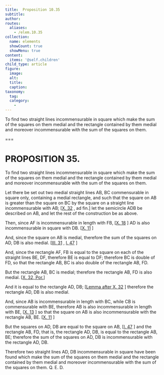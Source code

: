 ```yaml
---
title:  Proposition 10.35
subtitle: 
author:
routes:
  aliases:
    - /elem.10.35
collection:
  name: elements
  showCount: true
  showMenu: true
content:
  items: '@self.children'
child_type: article
figure:
  image:
  alt:
  title:
  caption:
taxonomy:
  tag:
  category:
    - 
---
```


<p><hi rend="ital">To find two straight lines incommensurable in square which make the sum of the squares on them medial and the rectangle contained by them medial and moreover incommensurable with the sum of the squares on them</hi>. </p>

===

<h1>PROPOSITION 35.</h1>
<p><span class="ital">To find two straight lines incommensurable in square which make the sum of the squares on them medial and the rectangle contained by them medial and moreover incommensurable with the sum of the squares on them</span>. </p>

<p>Let there be set out two medial straight lines <span class="ital">AB</span>, <span class="ital">BC</span> commensurable in square only, containing a medial rectangle, and such that the square on <span class="ital">AB</span> is greater than the square on <span class="ital">BC</span> by the square on a straight line incommensurable with <span class="ital">AB</span>; [<a href="/elem.10.32">X. 32</a>
, <span class="ital">ad fin</span>.] <pb n="81"/>let the semicircle <span class="ital">ADB</span> be described on <span class="ital">AB</span>, and let the rest of the construction be as above. 
      </p>

<p>Then, since <span class="ital">AF</span> is incommensurable in length with <span class="ital">FB</span>, [<a href="/elem.10.18">X. 18</a>
] <span class="ital">AD</span> is also incommensurable in square with <span class="ital">DB</span>. [<a href="/elem.10.11">X. 11</a>
] </p>

<p>And, since the square on <span class="ital">AB</span> is medial, therefore the sum of the squares on <span class="ital">AD</span>, <span class="ital">DB</span> is also medial. [<a href="/elem.3.31">III. 31</a>
, <a href="/elem.1.47">I. 47</a>
] </p>

<p>And, since the rectangle <span class="ital">AF</span>, <span class="ital">FB</span> is equal to the square on each of the straight lines <span class="ital">BE</span>, <span class="ital">DF</span>, therefore <span class="ital">BE</span> is equal to <span class="ital">DF</span>; therefore <span class="ital">BC</span> is double of <span class="ital">FD</span>, so that the rectangle <span class="ital">AB</span>, <span class="ital">BC</span> is also double of the rectangle <span class="ital">AB</span>, <span class="ital">FD</span>. </p>

<p>But the rectangle <span class="ital">AB</span>, <span class="ital">BC</span> is medial; therefore the rectangle <span class="ital">AB</span>, <span class="ital">FD</span> is also medial. [<a href="/elem.10.32.p.1">X. 32, Por.</a>] </p>

<p>And it is equal to the rectangle <span class="ital">AD</span>, <span class="ital">DB</span>; [<a href="/elem.10.32.l.1">Lemma after X. 32</a>
] therefore the rectangle <span class="ital">AD</span>, <span class="ital">DB</span> is also medial. </p>

<p>And, since <span class="ital">AB</span> is incommensurable in length with <span class="ital">BC</span>, while <span class="ital">CB</span> is commensurable with <span class="ital">BE</span>, therefore <span class="ital">AB</span> is also incommensurable in length with <span class="ital">BE</span>, [<a href="/elem.10.13">X. 13</a>
] so that the square on <span class="ital">AB</span> is also incommensurable with the rectangle <span class="ital">AB</span>, <span class="ital">BE</span>. [<a href="/elem.10.11">X. 11</a>
] </p>

<p>But the squares on <span class="ital">AD</span>, <span class="ital">DB</span> are equal to the square on <span class="ital">AB</span>, [<a href="/elem.1.47">I. 47</a>
] and the rectangle <span class="ital">AB</span>, <span class="ital">FD</span>, that is, the rectangle <span class="ital">AD</span>, <span class="ital">DB</span>, is equal to the rectangle <span class="ital">AB</span>, <span class="ital">BE</span>; therefore the sum of the squares on <span class="ital">AD</span>, <span class="ital">DB</span> is incommensurable with the rectangle <span class="ital">AD</span>, <span class="ital">DB</span>. <pb n="82"/></p>

<p>Therefore two straight lines <span class="ital">AD</span>, <span class="ital">DB</span> incommensurable in square have been found which make the sum of the squares on them medial and the rectangle contained by them medial and moreover incommensurable with the sum of the squares on them. Q. E. D.</p>
